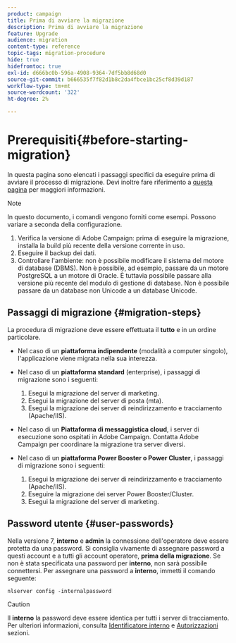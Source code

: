 ```yaml
---
product: campaign
title: Prima di avviare la migrazione
description: Prima di avviare la migrazione
feature: Upgrade
audience: migration
content-type: reference
topic-tags: migration-procedure
hide: true
hidefromtoc: true
exl-id: d666bc0b-596a-4908-9364-7df5bb8d68d0
source-git-commit: b666535f7f82d1b8c2da4fbce1bc25cf8d39d187
workflow-type: tm+mt
source-wordcount: '322'
ht-degree: 2%

---
```


# Prerequisiti{#before-starting-migration}



In questa pagina sono elencati i passaggi specifici da eseguire prima di avviare il processo di migrazione. Devi inoltre fare riferimento a [questa pagina](about-migration.md) per maggiori informazioni.

>[!NOTE]
>
>In questo documento, i comandi vengono forniti come esempi. Possono variare a seconda della configurazione.

1. Verifica la versione di Adobe Campaign: prima di eseguire la migrazione, installa la build più recente della versione corrente in uso.
1. Eseguire il backup dei dati.
1. Controllare l&#39;ambiente: non è possibile modificare il sistema del motore di database (DBMS). Non è possibile, ad esempio, passare da un motore PostgreSQL a un motore di Oracle. È tuttavia possibile passare alla versione più recente del modulo di gestione di database. Non è possibile passare da un database non Unicode a un database Unicode.

## Passaggi di migrazione {#migration-steps}

La procedura di migrazione deve essere effettuata il **tutto** e in un ordine particolare.

* Nel caso di un **piattaforma indipendente** (modalità a computer singolo), l&#39;applicazione viene migrata nella sua interezza.
* Nel caso di un **piattaforma standard** (enterprise), i passaggi di migrazione sono i seguenti:

   1. Esegui la migrazione del server di marketing.
   1. Esegui la migrazione del server di posta (mta).
   1. Esegui la migrazione dei server di reindirizzamento e tracciamento (Apache/IIS).

* Nel caso di un **Piattaforma di messaggistica cloud**, i server di esecuzione sono ospitati in Adobe Campaign. Contatta Adobe Campaign per coordinare la migrazione tra server diversi.
* Nel caso di un **piattaforma Power Booster o Power Cluster**, i passaggi di migrazione sono i seguenti:

   1. Esegui la migrazione dei server di reindirizzamento e tracciamento (Apache/IIS).
   1. Eseguire la migrazione dei server Power Booster/Cluster.
   1. Esegui la migrazione del server di marketing.

## Password utente {#user-passwords}

Nella versione 7, **interno** e **admin** la connessione dell&#39;operatore deve essere protetta da una password. Si consiglia vivamente di assegnare password a questi account e a tutti gli account operatore, **prima della migrazione**. Se non è stata specificata una password per **interno**, non sarà possibile connettersi. Per assegnare una password a **interno**, immetti il comando seguente:

```
nlserver config -internalpassword
```

>[!CAUTION]
>
>Il **interno** la password deve essere identica per tutti i server di tracciamento. Per ulteriori informazioni, consulta [Identificatore interno](../../installation/using/configuring-campaign-server.md#internal-identifier) e [Autorizzazioni](../../platform/using/access-management.md) sezioni.
